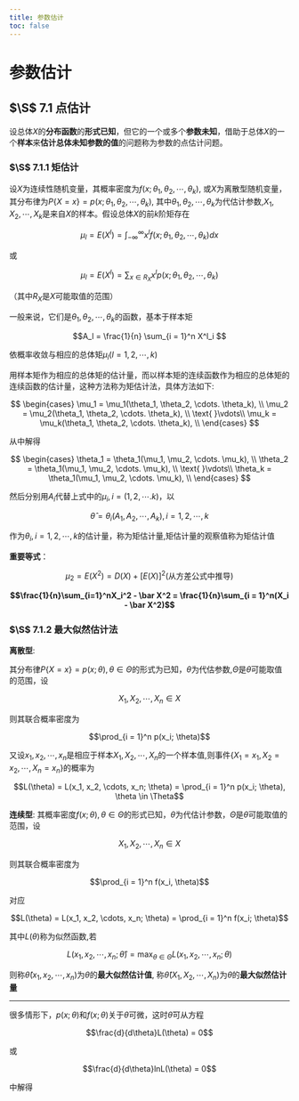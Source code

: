 ```yaml
---
title: 参数估计
toc: false
---
```

# 参数估计

## $\S$ 7.1 点估计

设总体$X$的**分布函数**的**形式已知**，但它的一个或多个**参数未知**，借助于总体$X$的一个**样本**来**估计总体未知参数的值**的问题称为参数的点估计问题。

### $\S$ 7.1.1 矩估计

设$X$为连续性随机变量，其概率密度为$f(x;\theta_1, \theta_2, \cdots, \theta_k)$, 或$X$为离散型随机变量，其分布律为$P\{X = x\} = p(x; \theta_1, \theta_2, \cdots, \theta_k)$, 其中$\theta_1, \theta_2, \cdots, \theta_k$为代估计参数,$X_1, X_2, \cdots, X_k$是来自$X$的样本。假设总体$X$的前$k$阶矩存在

$$\mu_l = E(X^l) = \int_{-\infty}^\infty x^l f(x;\theta_1, \theta_2, \cdots, \theta_k)dx$$

或

$$\mu_l = E(X^l) = \sum_{x \in R_X}x^l p(x;\theta_1, \theta_2, \cdots, \theta_k)$$

（其中$R_X$是$X$可能取值的范围）

一般来说，它们是$\theta_1, \theta_2, \cdots, \theta_k$的函数，基本于样本矩

$$A_l = \frac{1}{n} \sum_{i = 1}^n X^l_i $$

依概率收敛与相应的总体矩$\mu_l (l = 1, 2, \cdots, k)$

用样本矩作为相应的总体矩的估计量，而以样本矩的连续函数作为相应的总体矩的连续函数的估计量，这种方法称为矩估计法，具体方法如下:

$$
\begin{cases}
\mu_1 = \mu_1(\theta_1, \theta_2, \cdots. \theta_k), \\
\mu_2 = \mu_2(\theta_1, \theta_2, \cdots. \theta_k), \\
\text{ }\vdots\\
\mu_k = \mu_k(\theta_1, \theta_2, \cdots. \theta_k), \\
\end{cases}
$$

从中解得

$$
\begin{cases}
\theta_1 = \theta_1(\mu_1, \mu_2, \cdots. \mu_k), \\
\theta_2 = \theta_1(\mu_1, \mu_2, \cdots. \mu_k), \\
\text{ }\vdots\\
\theta_k = \theta_1(\mu_1, \mu_2, \cdots. \mu_k), \\
\end{cases}
$$

然后分别用$A_i$代替上式中的$\mu_i, i = (1, 2, \cdots. k)$，以

$$\hat \theta = \theta_i(A_1, A_2, \cdots, A_k), i = 1, 2, \cdots, k$$

作为$\theta_i , i = 1, 2, \cdots, k$的估计量，称为矩估计量,矩估计量的观察值称为矩估计值

**重要等式**：

$$\mu_2 = E(X^2) = D(X) + [E(X)]^2 (\text{从方差公式中推导})$$

**$$\frac{1}{n}\sum_{i=1}^nX_i^2 - \bar X^2 = \frac{1}{n}\sum_{i = 1}^n(X_i - \bar X^2)$$**

### $\S$ 7.1.2 最大似然估计法

**离散型**:

其分布律$P\{X = x\} = p(x; \theta), \theta \in \Theta$的形式为已知，$\theta$为代估参数,$\Theta$是$\theta$可能取值的范围，设

$$X_1, X_2, \cdots, X_n \in X$$

则其联合概率密度为

$$\prod_{i = 1}^n p(x_i; \theta)$$

又设$x_1, x_2, \cdots, x_n$是相应于样本$X_1, X_2, \cdots, X_n$的一个样本值,则事件$\{X_1 = x_1, X_2 = x_2, \cdots, X_n = x_n\}$的概率为

$$L(\theta) = L(x_1, x_2, \cdots, x_n; \theta) = \prod_{i = 1}^n p(x_i; \theta), \theta \in \Theta$$

**连续型**:
其概率密度$f(x; \theta), \theta \in \Theta$的形式已知，$\theta$为代估计参数，$\Theta$是$\theta$可能取值的范围，设

$$X_1, X_2, \cdots, X_n \in X$$

则其联合概率密度为

$$\prod_{i = 1}^n f(x_i, \theta)$$

对应

$$L(\theta) = L(x_1, x_2, \cdots, x_n; \theta) = \prod_{i = 1}^n f(x_i; \theta)$$

其中$L(\theta)$称为似然函数,若

$$L(x_1, x_2, \cdots, x_n; \hat \theta) = \max_{\theta \in \Theta}L(x_1, x_2, \cdots, x_n; \theta)$$

则称$\hat \theta(x_1, x_2, \cdots, x_n)$为$\theta$的**最大似然估计值**, 称$\hat \theta(X_1, X_2, \cdots, X_n)$为$\theta$的**最大似然估计量**

---

很多情形下，$p(x; \theta)$和$f(x; \theta)$关于$\theta$可微，这时$\hat \theta$可从方程

$$\frac{d}{d\theta}L(\theta) = 0$$

或

$$\frac{d}{d\theta}lnL(\theta) = 0$$

中解得
